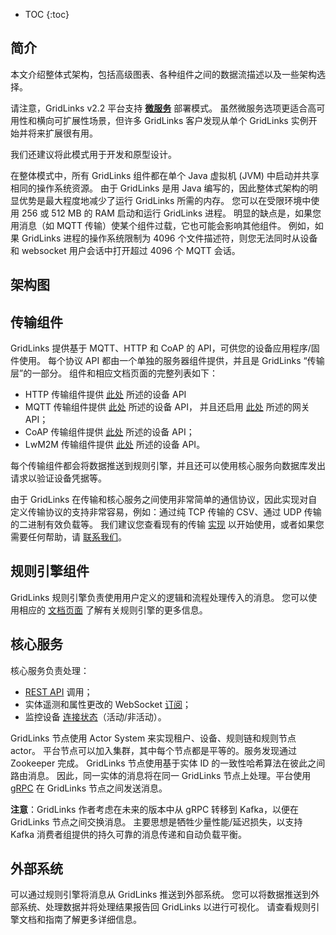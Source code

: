 * TOC
{:toc}

## 简介

本文介绍整体式架构，包括高级图表、各种组件之间的数据流描述以及一些架构选择。

请注意，GridLinks v2.2 平台支持 [**微服务**](/docs/{{docsPrefix}}reference/msa/) 部署模式。
虽然微服务选项更适合高可用性和横向可扩展性场景，但许多 GridLinks 客户发现从单个 GridLinks 实例开始并将来扩展很有用。

我们还建议将此模式用于开发和原型设计。

在整体模式中，所有 GridLinks 组件都在单个 Java 虚拟机 (JVM) 中启动并共享相同的操作系统资源。
由于 GridLinks 是用 Java 编写的，因此整体式架构的明显优势是最大程度地减少了运行 GridLinks 所需的内存。
您可以在受限环境中使用 256 或 512 MB 的 RAM 启动和运行 GridLinks 进程。
明显的缺点是，如果您用消息（如 MQTT 传输）使某个组件过载，它也可能会影响其他组件。
例如，如果 GridLinks 进程的操作系统限制为 4096 个文件描述符，则您无法同时从设备和 websocket 用户会话中打开超过 4096 个 MQTT 会话。

## 架构图

 <object width="80%" data="/images/reference/mono-architecture.svg"></object>

## 传输组件

GridLinks 提供基于 MQTT、HTTP 和 CoAP 的 API，可供您的设备应用程序/固件使用。
每个协议 API 都由一个单独的服务器组件提供，并且是 GridLinks “传输层”的一部分。
组件和相应文档页面的完整列表如下：

* HTTP 传输组件提供 [此处](/docs/{{docsPrefix}}reference/http-api/) 所述的设备 API
* MQTT 传输组件提供 [此处](/docs/{{docsPrefix}}reference/mqtt-api/) 所述的设备 API，
并且还启用 [此处](/docs/{{docsPrefix}}reference/gateway-mqtt-api/) 所述的网关 API；
* CoAP 传输组件提供 [此处](/docs/{{docsPrefix}}reference/coap-api/) 所述的设备 API；
* LwM2M 传输组件提供 [此处](/docs/{{docsPrefix}}reference/lwm2m-api/) 所述的设备 API。

每个传输组件都会将数据推送到规则引擎，并且还可以使用核心服务向数据库发出请求以验证设备凭据等。

由于 GridLinks 在传输和核心服务之间使用非常简单的通信协议，因此实现对自定义传输协议的支持非常容易，例如：通过纯 TCP 传输的 CSV、通过 UDP 传输的二进制有效负载等。
我们建议您查看现有的传输 [实现](https://github.com/thingsboard/thingsboard/tree/master/common/transport/mqtt) 以开始使用，或者如果您需要任何帮助，请 [联系我们](/docs/contact-us/)。

## 规则引擎组件

GridLinks 规则引擎负责使用用户定义的逻辑和流程处理传入的消息。
您可以使用相应的 [文档页面](/docs/{{docsPrefix}}user-guide/rule-engine-2-0/overview/) 了解有关规则引擎的更多信息。

## 核心服务

核心服务负责处理：

 * [REST API](/docs/{{docsPrefix}}reference/rest-api/) 调用；
 * 实体遥测和属性更改的 WebSocket [订阅](/docs/{{docsPrefix}}user-guide/telemetry/#websocket-api)；
 * 监控设备 [连接状态](/docs/{{docsPrefix}}user-guide/device-connectivity-status/)（活动/非活动）。

GridLinks 节点使用 Actor System 来实现租户、设备、规则链和规则节点 actor。
平台节点可以加入集群，其中每个节点都是平等的。服务发现通过 Zookeeper 完成。
GridLinks 节点使用基于实体 ID 的一致性哈希算法在彼此之间路由消息。
因此，同一实体的消息将在同一 GridLinks 节点上处理。平台使用 [gRPC](https://grpc.io/) 在 GridLinks 节点之间发送消息。

**注意**：GridLinks 作者考虑在未来的版本中从 gRPC 转移到 Kafka，以便在 GridLinks 节点之间交换消息。
主要思想是牺牲少量性能/延迟损失，以支持 Kafka 消费者组提供的持久可靠的消息传递和自动负载平衡。

## 外部系统

可以通过规则引擎将消息从 GridLinks 推送到外部系统。
您可以将数据推送到外部系统、处理数据并将处理结果报告回 GridLinks 以进行可视化。
请查看规则引擎文档和指南了解更多详细信息。